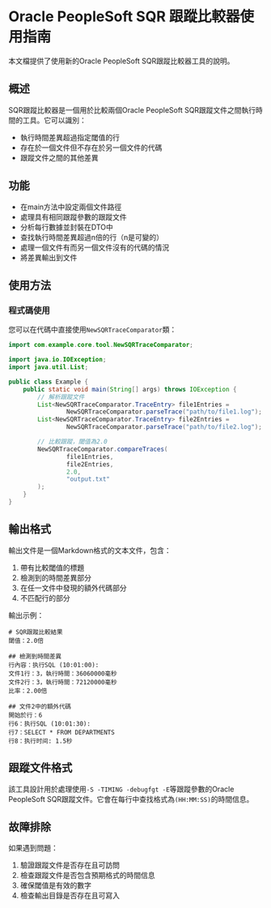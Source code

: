 # Oracle PeopleSoft SQR 跟蹤比較器使用指南

本文檔提供了使用新的Oracle PeopleSoft SQR跟蹤比較器工具的說明。

## 概述

SQR跟蹤比較器是一個用於比較兩個Oracle PeopleSoft SQR跟蹤文件之間執行時間的工具。它可以識別：

- 執行時間差異超過指定閾值的行
- 存在於一個文件但不存在於另一個文件的代碼
- 跟蹤文件之間的其他差異

## 功能

- 在main方法中設定兩個文件路徑
- 處理具有相同跟蹤參數的跟蹤文件
- 分析每行數據並封裝在DTO中
- 查找執行時間差異超過n倍的行（n是可變的）
- 處理一個文件有而另一個文件沒有的代碼的情況
- 將差異輸出到文件

## 使用方法

### 程式碼使用

您可以在代碼中直接使用`NewSQRTraceComparator`類：

```java
import com.example.core.tool.NewSQRTraceComparator;

import java.io.IOException;
import java.util.List;

public class Example {
    public static void main(String[] args) throws IOException {
        // 解析跟蹤文件
        List<NewSQRTraceComparator.TraceEntry> file1Entries =
                NewSQRTraceComparator.parseTrace("path/to/file1.log");
        List<NewSQRTraceComparator.TraceEntry> file2Entries =
                NewSQRTraceComparator.parseTrace("path/to/file2.log");

        // 比較跟蹤，閾值為2.0
        NewSQRTraceComparator.compareTraces(
                file1Entries,
                file2Entries,
                2.0,
                "output.txt"
        );
    }
}
```

## 輸出格式

輸出文件是一個Markdown格式的文本文件，包含：

1. 帶有比較閾值的標題
2. 檢測到的時間差異部分
3. 在任一文件中發現的額外代碼部分
4. 不匹配行的部分

輸出示例：

```
# SQR跟蹤比較結果
閾值：2.0倍

## 檢測到時間差異
行內容：执行SQL (10:01:00):
文件1行：3，執行時間：36060000毫秒
文件2行：3，執行時間：72120000毫秒
比率：2.00倍

## 文件2中的額外代碼
開始於行：6
行6：执行SQL (10:01:30):
行7：SELECT * FROM DEPARTMENTS
行8：执行时间: 1.5秒
```

## 跟蹤文件格式

該工具設計用於處理使用`-S -TIMING -debugfgt -E`等跟蹤參數的Oracle PeopleSoft SQR跟蹤文件。它會在每行中查找格式為`(HH:MM:SS)`的時間信息。

## 故障排除

如果遇到問題：

1. 驗證跟蹤文件是否存在且可訪問
2. 檢查跟蹤文件是否包含預期格式的時間信息
3. 確保閾值是有效的數字
4. 檢查輸出目錄是否存在且可寫入